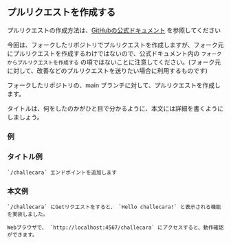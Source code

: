 ## プルリクエストを作成する

プルリクエストの作成方法は、[GitHubの公式ドキュメント](https://docs.github.com/ja/github/collaborating-with-pull-requests/proposing-changes-to-your-work-with-pull-requests/creating-a-pull-request) を参照してください

今回は、フォークしたリポジトリでプルリクエストを作成しますが、フォーク元にプルリクエストを作成するわけではないので、公式ドキュメント内の `フォークからプルリクエストを作成する` の項ではないことに注意してください。(フォーク元に対して、改善などのプルリクエストを送りたい場合に利用するものです)


フォークしたリポジトリの、main ブランチに対して、プルリクエストを作成します。

タイトルは、何をしたのかがひと目で分かるように、本文には詳細を書くようにしましょう。

### 例
### タイトル例
```
`/challecara` エンドポイントを追加します
```

### 本文例
```
`/challecara` にGetリクエストをすると、 `Hello challecara!` と表示される機能を実装しました。

Webブラウザで、 `http://localhost:4567/challecara` にアクセスすると、動作確認ができます。
```
